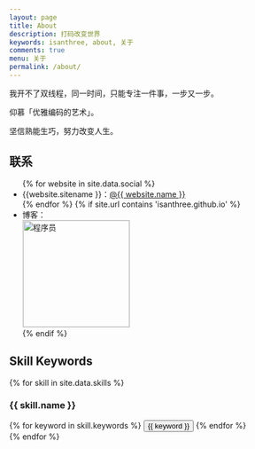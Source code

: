 ```yaml
---
layout: page
title: About
description: 打码改变世界
keywords: isanthree, about, 关于
comments: true
menu: 关于
permalink: /about/
---
```


我开不了双线程，同一时间，只能专注一件事，一步又一步。

仰慕「优雅编码的艺术」。

坚信熟能生巧，努力改变人生。

## 联系

<ul>
{% for website in site.data.social %}
<li>{{website.sitename }}：<a href="{{ website.url }}" target="_blank">@{{ website.name }}</a></li>
{% endfor %}
{% if site.url contains 'isanthree.github.io' %}
<li>
博客：<br />
<img style="height:192px;width:192px;border:1px solid lightgrey;" src="{{ assets_base_url }}/assets/images/qrcode.jpg" alt="程序员" />
</li>
{% endif %}
</ul>




## Skill Keywords

{% for skill in site.data.skills %}
### {{ skill.name }}
<div class="btn-inline">
{% for keyword in skill.keywords %}
<button class="btn btn-outline" type="button">{{ keyword }}</button>
{% endfor %}
</div>
{% endfor %}

